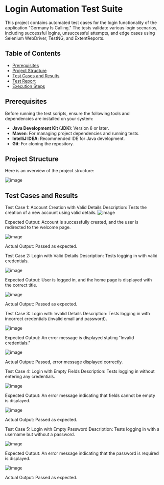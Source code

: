 # Login Automation Test Suite

This project contains automated test cases for the login functionality of the application "Germany Is Calling." The tests validate various login scenarios, including successful logins, unsuccessful attempts, and edge cases using Selenium WebDriver, TestNG, and ExtentReports.

## Table of Contents

- [Prerequisites](#prerequisites)
- [Project Structure](#project-structure)
- [Test Cases and Results](#test-cases-and-results)
- [Test Report](#test-report)
- [Execution Steps](#execution-steps)

## Prerequisites

Before running the test scripts, ensure the following tools and dependencies are installed on your system:

- **Java Development Kit (JDK)**: Version 8 or later.
- **Maven**: For managing project dependencies and running tests.
- **IntelliJ IDEA**: Recommended IDE for Java development.
- **Git**: For cloning the repository.

## Project Structure

Here is an overview of the project structure:

![image](https://github.com/user-attachments/assets/4795bcc9-730b-48af-824d-4cc416638ff7)

## Test Cases and Results

Test Case 1: Account Creation with Valid Details
Description: Tests the creation of a new account using valid details.
![image](https://github.com/user-attachments/assets/6fc4e61a-2b7a-4259-aa9c-afee2ea896c9)

Expected Output: Account is successfully created, and the user is redirected to the welcome page.

![image](https://github.com/user-attachments/assets/8dfacd33-10aa-4300-a590-640d038f1e7d)

Actual Output: Passed as expected.

Test Case 2: Login with Valid Details
Description: Tests logging in with valid credentials.

![image](https://github.com/user-attachments/assets/dcd4566c-acc9-4208-84ad-d0d5b25021ff)


Expected Output: User is logged in, and the home page is displayed with the correct title.

![image](https://github.com/user-attachments/assets/2cbd5316-a548-4f34-a0ee-b7c820279a9c)

Actual Output: Passed as expected.

Test Case 3: Login with Invalid Details
Description: Tests logging in with incorrect credentials (invalid email and password).

![image](https://github.com/user-attachments/assets/e1ea724c-2f9e-4730-9e9d-1c7b3fbc3873)

Expected Output: An error message is displayed stating "Invalid credentials."

![image](https://github.com/user-attachments/assets/57dcdb96-aada-44ae-b28e-51868155f00c)

Actual Output: Passed, error message displayed correctly.

Test Case 4: Login with Empty Fields
Description: Tests logging in without entering any credentials.

![image](https://github.com/user-attachments/assets/6d7287b7-0a64-4779-8680-3a4ff235ae28)

Expected Output: An error message indicating that fields cannot be empty is displayed.

![image](https://github.com/user-attachments/assets/bca13a67-bb8a-4055-a440-743681f6fdad)

Actual Output: Passed as expected.

Test Case 5: Login with Empty Password
Description: Tests logging in with a username but without a password.

![image](https://github.com/user-attachments/assets/0b1e7ea2-e2eb-44c2-ab9f-20d34ec98844)

Expected Output: An error message indicating that the password is required is displayed.

![image](https://github.com/user-attachments/assets/e061d414-e09c-46f4-afee-c9d6d4cccffa)

Actual Output: Passed as expected.





